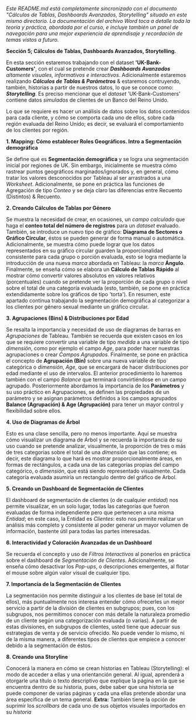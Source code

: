 _Este README.md está completamente sincronizado con el documento "Cálculos de Tablas, Dashboards Avanzados, Storytelling" situado en este mismo directorio. La documentación del archivo Word toca a detalle toda la teoría y práctica, abordada por el curso, e incluye también un panel de navegación para una mejor experiencia de aprendisaje y recordación de temas vistos a futuro._

**Sección 5; Cálculos de Tablas, Dashboards Avanzados, Storytelling.**

En esta sección estaremos trabajando con el dataset **'UK-Bank-Customers'**, con el cual se pretende crear _**Dashboards Avanzados** altamente visuales, informativos e interactivos_. Adicionalmente estaremos realizando _**Cálculos de Tablas & Parámetros**_ & estaremos contruyendo, también, historias a partir de nuestros datos, lo que se conoce como: _**Storytelling**_. Es preciso mencionar que el _dataset_ 'UK-Bank-Customers' contiene datos _simulados_ de clientes de un Banco del Reino Unido. 

Lo que se requiere es hacer un análisis de datos sobre los datos contenidos para cada cliente, y cómo se comporta cada uno de ellos, sobre cada región evaluada del Reino Unido; es decir, se evaluará el comportamiento de los clientes por región.

**1. Mapping: Cómo establecer Roles Geográficos. Intro a Segmentación demográfica**

Se define qué es **Segmentación demográfica** y se logra una segmentación inicial por regiones de UK. Sin embargo, inicialmente se muestra cómo rastrear puntos geográficos marginados/ignorados y, en general, cómo tratar los valores desconocidos por Tableau al ser arrastrados a una _Worksheet_. Adicionalmente, se pone en práctica las funciones de Agregación de tipo _Conteo_ y se deja claro las diferencias entre Recuento (Distintos) & Recuento.

**2. Creando Cálculos de Tablas por Género**

Se muestra la necesidad de crear, en ocasiones, un _campo calculado_ que haga el **conteo total del número de registros** para un _dataset_ evaluado. También, se introduce un nuevo tipo de gráfico: **Diagrama de Sectores o Gráfico Circular**, éstos se pueden generar de forma manual o automática. Adicionalmente, se muestra cómo puede lograr que los datos representados en su gráfico circular guarden la proporcionalidad consistente para cada grupo o porción evaluada, esto se logra mediante la introducción de una nueva _marca_ abordada en Tableau: la _marca_ **Ángulo**. Finalmente, se enseña cómo se elabora un **Cálculo de Tablas Rápido** al mostrar cómo convertir valores absolutos en valores relativos (porcentuales) cuando se pretende ver la proporción de cada grupo o nivel sobre el total de una categoría evaluada (esto, también, se pone en práctica extendidamente sobre los gráficos de tipo 'torta'). En resumen, este apartado continua trabajando la segmentación demográfica al categorizar a los clientes por género sexual mediante un gráfico circular. 

**3. Agrupaciones (Bins) & Distribuciones por Edad**

Se resalta la importancia y necesidad de uso de diagramas de barras en _Agrupaciones_ de Tableau. También se recuerda que existen casos en los que se requiere convertir una variable de tipo _medida_ a una variable de tipo _dimensión_, como por ejemplo el campo _Age_, para poder hacer nuestras agrupaciones o crear _Campos Agrupados_. Finalmente, se pone en práctica el concepto de **Agrupación (Bin)** sobre una nueva variable de tipo categórica o _dimensión_, _Age_, que se encargará de hacer distribuciones por edad mediante el uso de intervalos. El anterior procedimiento lo haremos también con el campo _Balance_ que terminará convirtiéndose en un campo agrupado. Posteriormente abordamos la importancia de los **Parámetros** y su uso práctico en Agrupaciones, se definen las propiedades de un parámetro y se asignan parámetros definidos a los campos agrupados **Balance (Agrupación) & Age (Agrupación)** para tener un mayor control y flexibilidad sobre ellos.

**4. Uso de Diagramas de Árbol**

Esto es una clase sencilla, pero no menos importante. Aquí se muestra cómo visualizar un diagrama de Árbol y se recuerda la importancia de su uso cuando se pretende analizar, visualmente, la proporción de tres o más de tres categorias sobre el total de una _dimensión_ que las contiene; es decir, este diagrama lo que hará es mostrar proporcionalmente áreas, en formas de rectángulos, a cada una de las categorías propias del campo categórico, o _dimensión_, que está siendo representado visualmente. Cada categoría evaluada asumiría un rectangulo dentro del gráfico de Arbol.  

**5. Creando un Dashboard de Segmentación de Clientes**

El dashboard de segmentación de clientes (o de cualquier _entidad_) nos permite visualizar, en un solo lugar, todas las categorías que fueron evaluadas de forma independiente pero que pertenecen a una misma _Entidad_; en este caso, la Entidad es _Clientes_: esto nos permite realizar un análisis más completo y consistente al poder generar un mayor volumen de información, bastente útil para todas las partes interesadas. 

**6.	Interactividad y Coloración Avanzadas de un Dashboard**

Se recuerda el concepto y uso de _Filtros Interactivos_ al ponerlos en práctica sobre el dashboard de _Segmentación de Clientes_. Adicionalmente, se enseña cómo desactivar los _Pop-ups_, o descripciones emergentes, al flotar el mouse sobre algún valor visual de cualquier tipo.

**7.	Importancia de la Segmentación de Clientes**

La segmentación nos permite distinguir a los clientes de base (el total de ellos), más puntualmente nos interesa entender cómo ofrecerles un mejor servicio a partir de la división de clientes en subgrupos; pues, con los subgrupos, nos permitimos conocer con más detalle la naturaleza promedio de un cliente según una categorización evaluada (o varias). A partir de estas divisiones, en subgrupos de clientes, usted tiene que adecuar sus estrategias de venta y de servicio ofrecido. No puede vender lo mismo, ni de la misma manera, a diferentes tipos de clientes que empiece a conocer debido a la segmentación de éstos.

**8.	Creando una Storyline**

Conocerá la manera en cómo se crean historias en Tableau (Storytelling): el modo de acceder a ellas y una orientanción general. Al igual, aprenderá a otorgarle una título o texto descriptivo que explique la página en la que se encuentra dentro de su historia, pues, debe saber que una historia se puede componer de varias páginas y cada una ellas pretende abordar una área especifica de un tema general. **Extra:** También tiene la opción de suprimir los _scrollbars_ de cada uno de sus objetos visuales importados en su _historia_ 
